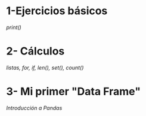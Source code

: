 # 1-Ejercicios básicos
*print()*
# 2- Cálculos 
*listas, for, if, len(), set(), count()*
# 3- Mi primer "Data Frame"
*Introducción a Pandas*
